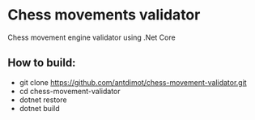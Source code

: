 # Chess movements validator

Chess movement engine validator using .Net Core

## How to build:

* git clone https://github.com/antdimot/chess-movement-validator.git
* cd chess-movement-validator
* dotnet restore
* dotnet build
